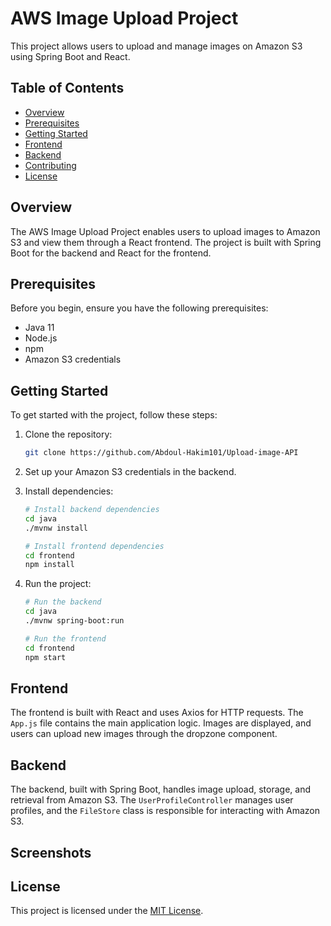 # AWS Image Upload Project

This project allows users to upload and manage images on Amazon S3 using Spring Boot and React.

## Table of Contents
- [Overview](#overview)
- [Prerequisites](#prerequisites)
- [Getting Started](#getting-started)
- [Frontend](#frontend)
- [Backend](#backend)
- [Contributing](#contributing)
- [License](#license)

## Overview

The AWS Image Upload Project enables users to upload images to Amazon S3 and view them through a React frontend. The project is built with Spring Boot for the backend and React for the frontend.

## Prerequisites

Before you begin, ensure you have the following prerequisites:

- Java 11
- Node.js
- npm
- Amazon S3 credentials

## Getting Started

To get started with the project, follow these steps:

1. Clone the repository:

    ```bash
    git clone https://github.com/Abdoul-Hakim101/Upload-image-API
    ```

2. Set up your Amazon S3 credentials in the backend.

3. Install dependencies:

    ```bash
    # Install backend dependencies
    cd java
    ./mvnw install

    # Install frontend dependencies
    cd frontend
    npm install
    ```

4. Run the project:

    ```bash
    # Run the backend
    cd java
    ./mvnw spring-boot:run

    # Run the frontend
    cd frontend
    npm start
    ```

## Frontend

The frontend is built with React and uses Axios for HTTP requests. The `App.js` file contains the main application logic. Images are displayed, and users can upload new images through the dropzone component.

## Backend

The backend, built with Spring Boot, handles image upload, storage, and retrieval from Amazon S3. The `UserProfileController` manages user profiles, and the `FileStore` class is responsible for interacting with Amazon S3.
## Screenshots

## License

This project is licensed under the [MIT License](LICENSE).
